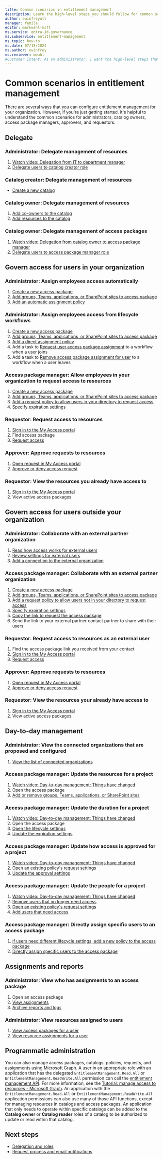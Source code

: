 ```yaml
---
title: Common scenarios in entitlement management
description: Learn the high-level steps you should follow for common scenarios in Microsoft Entra entitlement management.
author: owinfreyatl
manager: femila
editor: markwahl-msft
ms.service: entra-id-governance
ms.subservice: entitlement-management
ms.topic: how-to
ms.date: 07/15/2024
ms.author: owinfrey
ms.reviewer: mwahl
#Customer intent: As an administrator, I want the high-level steps that I should follow so that I can quickly start using entitlement management.
---
```

# Common scenarios in entitlement management

There are several ways that you can configure entitlement management for your organization. However, if you're just getting started, it's helpful to understand the common scenarios for administrators, catalog owners, access package managers, approvers, and requestors.

## Delegate

### Administrator: Delegate management of resources

1. [Watch video: Delegation from IT to department manager](https://learn-video.azurefd.net/vod/player?id=0915072b-63ec-4c78-b2ca-aa5f54a54219)
1. [Delegate users to catalog creator role](entitlement-management-delegate-catalog.md)

### Catalog creator: Delegate management of resources

- [Create a new catalog](entitlement-management-catalog-create.md#create-a-catalog)

### Catalog owner: Delegate management of resources

1. [Add co-owners to the catalog](entitlement-management-catalog-create.md#add-more-catalog-owners)
1. [Add resources to the catalog](entitlement-management-catalog-create.md#add-resources-to-a-catalog)

### Catalog owner: Delegate management of access packages

1. [Watch video: Delegation from catalog owner to access package manager](https://learn-video.azurefd.net/vod/player?id=b999927c-7cfd-4029-8b3a-a59efa9f5e8c)
1. [Delegate users to access package manager role](entitlement-management-delegate-managers.md)

## Govern access for users in your organization

### Administrator: Assign employees access automatically

1. [Create a new access package](entitlement-management-access-package-create.md#start-the-creation-process)
1. [Add groups, Teams, applications, or SharePoint sites to access package](entitlement-management-access-package-create.md#select-resource-roles)
1. [Add an automatic assignment policy](entitlement-management-access-package-auto-assignment-policy.md)

### Administrator: Assign employees access from lifecycle workflows

1. [Create a new access package](entitlement-management-access-package-create.md#start-the-creation-process)
1. [Add groups, Teams, applications, or SharePoint sites to access package](entitlement-management-access-package-create.md#select-resource-roles)
1. [Add a direct assignment policy](entitlement-management-access-package-request-policy.md#none-administrator-direct-assignments-only)
1. Add a task to [Request user access package assignment](lifecycle-workflow-tasks.md#request-user-access-package-assignment) to a workflow when a user joins
1. Add a task to [Remove access package assignment for user](lifecycle-workflow-tasks.md#remove-access-package-assignment-for-user) to a workflow when a user leaves

### Access package manager: Allow employees in your organization to request access to resources

1. [Create a new access package](entitlement-management-access-package-create.md#start-the-creation-process)
1. [Add groups, Teams, applications, or SharePoint sites to access package](entitlement-management-access-package-create.md#select-resource-roles)
1. [Add a request policy to allow users in your directory to request access](entitlement-management-access-package-create.md#allow-users-in-your-directory-to-request-the-access-package)
1. [Specify expiration settings](entitlement-management-access-package-create.md#specify-a-lifecycle)

### Requestor: Request access to resources

1. [Sign in to the My Access portal](entitlement-management-request-access.md#sign-in-to-the-my-access-portal)
1. Find access package
1. [Request access](entitlement-management-request-access.md#request-an-access-package)

### Approver: Approve requests to resources

1. [Open request in My Access portal](entitlement-management-request-approve.md#open-request)
1. [Approve or deny access request](entitlement-management-request-approve.md#approve-or-deny-request)

### Requestor: View the resources you already have access to

1. [Sign in to the My Access portal](entitlement-management-request-access.md#sign-in-to-the-my-access-portal)
1. View active access packages

## Govern access for users outside your organization

### Administrator: Collaborate with an external partner organization

1. [Read how access works for external users](entitlement-management-external-users.md#how-access-works-for-external-users)
1. [Review settings for external users](entitlement-management-external-users.md#settings-for-external-users)
1. [Add a connection to the external organization](entitlement-management-organization.md)

### Access package manager: Collaborate with an external partner organization

1. [Create a new access package](entitlement-management-access-package-create.md#start-the-creation-process)
1. [Add groups, Teams, applications, or SharePoint sites to access package](entitlement-management-access-package-resources.md#add-resource-roles)
1. [Add a request policy to allow users not in your directory to request access](entitlement-management-access-package-request-policy.md#for-users-not-in-your-directory)
1. [Specify expiration settings](entitlement-management-access-package-create.md#specify-a-lifecycle)
1. [Copy the link to request the access package](entitlement-management-access-package-settings.md)
1. Send the link to your external partner contact partner to share with their users

### Requestor: Request access to resources as an external user

1. Find the access package link you received from your contact
1. [Sign in to the My Access portal](entitlement-management-request-access.md#sign-in-to-the-my-access-portal)
1. [Request access](entitlement-management-request-access.md#request-an-access-package)

### Approver: Approve requests to resources

1. [Open request in My Access portal](entitlement-management-request-approve.md#open-request)
1. [Approve or deny access request](entitlement-management-request-approve.md#approve-or-deny-request)

### Requestor: View the resources your already have access to

1. [Sign in to the My Access portal](entitlement-management-request-access.md#sign-in-to-the-my-access-portal)
1. View active access packages

## Day-to-day management

### Administrator: View the connected organizations that are proposed and configured

1. [View the list of connected organizations](entitlement-management-organization.md)

### Access package manager: Update the resources for a project

1. [Watch video: Day-to-day management: Things have changed](https://learn-video.azurefd.net/vod/player?id=cebe87cf-64db-4242-9527-f726b6d227f9)
1. Open the access package
1. [Add or remove groups, Teams, applications, or SharePoint sites](entitlement-management-access-package-resources.md#add-resource-roles)

### Access package manager: Update the duration for a project

1. [Watch video: Day-to-day management: Things have changed](https://learn-video.azurefd.net/vod/player?id=cebe87cf-64db-4242-9527-f726b6d227f9)
1. Open the access package
1. [Open the lifecycle settings](entitlement-management-access-package-lifecycle-policy.md#open-lifecycle-settings)
1. [Update the expiration settings](entitlement-management-access-package-lifecycle-policy.md#specify-a-lifecycle) 

### Access package manager: Update how access is approved for a project

1. [Watch video: Day-to-day management: Things have changed](https://learn-video.azurefd.net/vod/player?id=cebe87cf-64db-4242-9527-f726b6d227f9)
1. [Open an existing policy's request settings](entitlement-management-access-package-request-policy.md#open-an-existing-access-package-and-add-a-new-policy-with-different-request-settings)
1. [Update the approval settings](entitlement-management-access-package-approval-policy.md#change-approval-settings-of-an-existing-access-package-assignment-policy)

### Access package manager: Update the people for a project

1. [Watch video: Day-to-day management: Things have changed](https://learn-video.azurefd.net/vod/player?id=cebe87cf-64db-4242-9527-f726b6d227f9)
1. [Remove users that no longer need access](entitlement-management-access-package-assignments.md)
1. [Open an existing policy's request settings](entitlement-management-access-package-request-policy.md#open-an-existing-access-package-and-add-a-new-policy-with-different-request-settings)
1. [Add users that need access](entitlement-management-access-package-request-policy.md#for-users-in-your-directory)

### Access package manager: Directly assign specific users to an access package

1. [If users need different lifecycle settings, add a new policy to the access package](entitlement-management-access-package-request-policy.md#open-an-existing-access-package-and-add-a-new-policy-with-different-request-settings)
1. [Directly assign specific users to the access package](entitlement-management-access-package-assignments.md#directly-assign-a-user)

## Assignments and reports

### Administrator: View who has assignments to an access package

1. Open an access package
1. [View assignments](entitlement-management-access-package-assignments.md#view-who-has-an-assignment)
1. [Archive reports and logs](entitlement-management-logs-and-reporting.md)

### Administrator: View resources assigned to users

1. [View access packages for a user](entitlement-management-reports.md#view-access-packages-for-a-user)
1. [View resource assignments for a user](entitlement-management-reports.md#view-resource-assignments-for-a-user)

## Programmatic administration

You can also manage access packages, catalogs, policies, requests, and assignments using Microsoft Graph. A user in an appropriate role with an application that has the delegated `EntitlementManagement.Read.All` or `EntitlementManagement.ReadWrite.All` permission can call the [entitlement management API](/graph/api/resources/entitlementmanagement-overview?view=graph-rest-1.0). For more information, see the [Tutorial: manage access to resources - Microsoft Graph](/graph/tutorial-access-package-api?toc=/azure/active-directory/governance/toc.json&bc=/azure/active-directory/governance/breadcrumb/toc.json). An application with the `EntitlementManagement.Read.All` or `EntitlementManagement.ReadWrite.All` application permissions can also use many of those API functions, except for managing resources in catalogs and access packages. An application that only needs to operate within specific catalogs can be added to the **Catalog owner** or **Catalog reader** roles of a catalog to be authorized to update or read within that catalog.

## Next steps

- [Delegation and roles](entitlement-management-delegate.md)
- [Request process and email notifications](entitlement-management-process.md)
